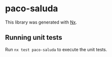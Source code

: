 # paco-saluda

This library was generated with [Nx](https://nx.dev).

## Running unit tests

Run `nx test paco-saluda` to execute the unit tests.
